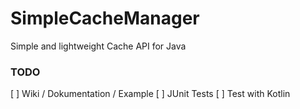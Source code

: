 # SimpleCacheManager
Simple and lightweight Cache API for Java

### TODO
[ ] Wiki / Dokumentation / Example
[ ] JUnit Tests
[ ] Test with Kotlin